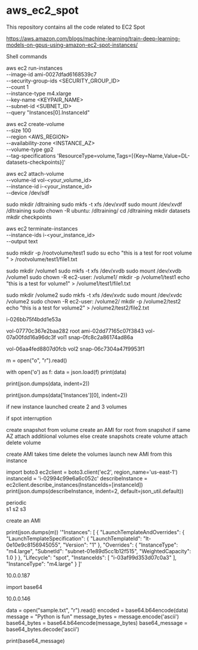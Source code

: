 # aws_ec2_spot
This repository contains all the code related to EC2 Spot

https://aws.amazon.com/blogs/machine-learning/train-deep-learning-models-on-gpus-using-amazon-ec2-spot-instances/

Shell commands

aws ec2 run-instances \
    --image-id ami-0027dfad6168539c7 \
    --security-group-ids <SECURITY_GROUP_ID> \
    --count 1 \
    --instance-type m4.xlarge \
    --key-name <KEYPAIR_NAME> \
    --subnet-id <SUBNET_ID> \
    --query "Instances[0].InstanceId"
    

aws ec2 create-volume \
    --size 100 \
    --region <AWS_REGION> \
    --availability-zone <INSTANCE_AZ> \
    --volume-type gp2 \
    --tag-specifications 'ResourceType=volume,Tags=[{Key=Name,Value=DL-datasets-checkpoints}]' 

aws ec2 attach-volume \
    --volume-id vol-<your_volume_id> \
    --instance-id i-<your_instance_id> \
    --device /dev/sdf
        
        
sudo mkdir /dltraining
sudo mkfs -t xfs /dev/xvdf
sudo mount /dev/xvdf /dltraining
sudo chown -R ubuntu: /dltraining/
cd /dltraining
mkdir datasets
mkdir checkpoints        


aws ec2 terminate-instances \
    --instance-ids i-<your_instance_id> \
    --output text
    

sudo mkdir -p /rootvolume/test1
sudo su
echo  "this is a test for root volume " > /rootvolume/test1/file1.txt


sudo mkdir /volume1
sudo mkfs -t xfs /dev/xvdb
sudo mount /dev/xvdb /volume1
sudo chown -R ec2-user: /volume1/
mkdir -p /volume1/test1
echo  "this is a test for volume1" > /volume1/test1/file1.txt


sudo mkdir /volume2
sudo mkfs -t xfs /dev/xvdc
sudo mount /dev/xvdc /volume2
sudo chown -R ec2-user: /volume2/
mkdir -p /volume2/test2
echo  "this is a test for volume2" > /volume2/test2/file2.txt


i-026bb75f4bdd1e53a

vol-07770c367e2baa282  root
ami-02dd77165c07f3843
vol-07a00fdd16a96dc3f vol1  snap-0fc8c2a86174ad86a

vol-06aa4fed8807d0fcb  vol2 snap-06c7304a47f9953f1



m = open("o", "r").read()



with open('o') as f:
  data = json.load(f)
print(data)
  
print(json.dumps(data, indent=2))

print(json.dumps(data['Instances'][0], indent=2))  



if new instance launched
  create 2 and 3 volumes
  
if spot interruption

   create snapshot from volume
   create an AMI for root from snapshot
   if same AZ
	   attach additiional volumes
   else
       create snapshots
	   create volume
	   attach
	   delete volume
	   
       
   create AMI takes time
   delete the volumes
   launch new AMI from this instance
   
import boto3
ec2client = boto3.client('ec2', region_name='us-east-1')
instanceId = 'i-02994c99e6a6c052c'
describeInstance = ec2client.describe_instances(InstanceIds=[instanceId])
print(json.dumps(describeInstance, indent=2, default=json_util.default))

       
periodic   
s1 s2 s3

create an AMI





print(json.dumps(m))
  '"Instances": [
    {
      "LaunchTemplateAndOverrides": {
        "LaunchTemplateSpecification": {
          "LaunchTemplateId": "lt-0e10e9c8156945055",
          "Version": "1"
        },
        "Overrides": {
          "InstanceType": "m4.large",
          "SubnetId": "subnet-01e89d5cc1b12f515",
          "WeightedCapacity": 1.0
        }
      },
      "Lifecycle": "spot",
      "InstanceIds": [
        "i-03af99d353d07c0a3"
      ],
      "InstanceType": "m4.large"
    }
  ]'
  
  
10.0.0.187

import base64

10.0.0.146

data = open("sample.txt", "r").read()
encoded = base64.b64encode(data)
message = "Python is fun"
message_bytes = message.encode('ascii')
base64_bytes = base64.b64encode(message_bytes)
base64_message = base64_bytes.decode('ascii')

print(base64_message)
